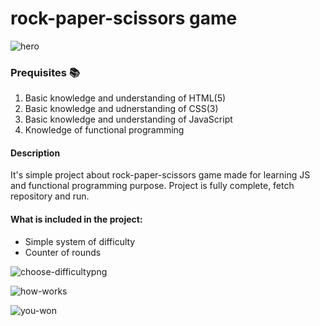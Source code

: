 # rock-paper-scissors game

![hero](https://user-images.githubusercontent.com/90615223/172643367-474a5f7a-c9e4-4de4-baa7-3c0552a51bb7.png)


### Prequisites :books:
  1. Basic knowledge and understanding of HTML(5)
  2. Basic knowledge and udnerstanding of CSS(3)
  3. Basic knowledge and understanding of JavaScript
  4. Knowledge of functional programming

#### Description
  It's simple project about rock-paper-scissors game made for learning JS and functional programming purpose. Project is fully complete, fetch repository and run.
  
#### What is included in the project: 
* Simple system of difficulty
* Counter of rounds


![choose-difficultypng](https://user-images.githubusercontent.com/90615223/172647109-6b6a4219-21fb-4b50-be08-75169425f5ab.png)


![how-works](https://user-images.githubusercontent.com/90615223/172647152-014d6399-1728-4ef5-9086-2994eda6584a.png)


![you-won](https://user-images.githubusercontent.com/90615223/172647174-0a0918ac-c3c7-4977-b17d-cfd07c4acba2.png)
